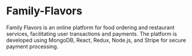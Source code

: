 # Family-Flavors
Family Flavors is an online platform for food ordering and restaurant services, facilitating user transactions and payments. The platform is developed using MongoDB, React, Redux, Node.js, and Stripe for secure payment processing.
